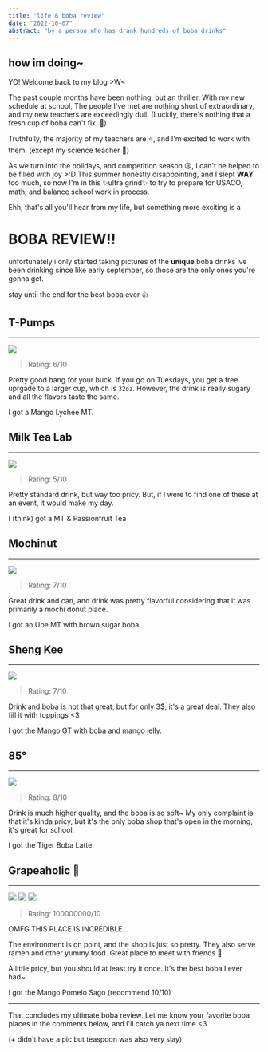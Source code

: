 ```yaml
---
title: "life & boba review"
date: "2022-10-07"
abstract: "by a person who has drank hundreds of boba drinks"
---
```


## how im doing~

YO! Welcome back to my blog >W<

The past couple months have been nothing, but an thriller. With my new schedule at school, The people I've
met are nothing short of extraordinary, and my new teachers are exceedingly dull. (Luckily, there's
nothing that a fresh cup of boba can't fix. 🧋)

Truthfully, the majority of my teachers are ⭐, and I'm excited to work with them. (except my science teacher 🤭)

As we turn into the holidays, and competition season 😩, I can't be helped to be filled with joy >:D
This summer honestly disappointing, and I slept **WAY** too much, so now I'm in this ✨ultra grind✨ to try to prepare for USACO, math, and balance school work in process.

Ehh, that's all you'll hear from my life, but something more exciting is a

# BOBA REVIEW!!

unfortunately i only started taking pictures of the **unique** boba drinks ive been drinking since like early september, so those are the only ones you're gonna get.

stay until the end for the best boba ever 👍

## T-Pumps

---

![](/images/boba/tpumps.jpg)

> Rating: 6/10

Pretty good bang for your buck. If you go on Tuesdays, you get a free uprgade to a larger cup, which is `32oz`.
However, the drink is really sugary and all the flavors taste the same.

I got a Mango Lychee MT.

## Milk Tea Lab

---

![](/images/boba/milktealab.jpg)

> Rating: 5/10

Pretty standard drink, but way too pricy. But, if I were to find one of these at an event, it would make my day.

I (think) got a MT & Passionfruit Tea

## Mochinut

---

![](/images/boba/mochinut.jpg)

> Rating: 7/10

Great drink and can, and drink was pretty flavorful considering that it was primarily a mochi donut place.

I got an Ube MT with brown sugar boba.

## Sheng Kee

---

![](/images/boba/shengkee.jpg)

> Rating: 7/10

Drink and boba is not that great, but for only 3$, it's a great deal. They also fill it with toppings <3

I got the Mango GT with boba and mango jelly.

## 85°

---

![](/images/boba/85deg.jpg)

> Rating: 8/10

Drink is much higher quality, and the boba is so soft~
My only complaint is that it's kinda pricy, but it's the only boba shop that's open in the morning, it's great for school.

I got the Tiger Boba Latte.

## Grapeaholic 🌟

---

![](/images/boba/grape1.jpg)
![](/images/boba/grape2.jpg)
![](/images/boba/grape3.jpg)

> Rating: 100000000/10

OMFG THIS PLACE IS INCREDIBLE...

The environment is on point, and the shop is just so pretty. They also serve ramen and other yummy food.
Great place to meet with friends 🤩

A little pricy, but you should at least try it once. It's the best boba I ever had~

I got the Mango Pomelo Sago (recommend 10/10)

---

That concludes my ultimate boba review.
Let me know your favorite boba places in the comments below, and I'll catch ya next time <3

(+ didn't have a pic but teaspoon was also very slay)
